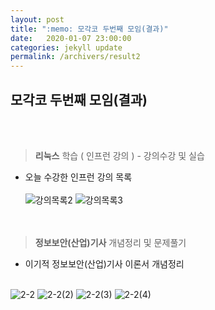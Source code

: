 ```yaml
---
layout: post
title: ":memo: 모각코 두번째 모임(결과)"
date:   2020-01-07 23:00:00
categories: jekyll update
permalink: /archivers/result2
---
```


## 모각코 두번째 모임(결과) ##
<br><br>


> **리눅스** 학습 ( 인프런 강의 ) - 강의수강 및 실습

* 오늘 수강한 인프런 강의 목록<br><br>
![강의목록2](https://user-images.githubusercontent.com/55095660/71948796-99d79a80-3214-11ea-9fe7-f02410ccb139.PNG)
![강의목록3](https://user-images.githubusercontent.com/55095660/71948798-9f34e500-3214-11ea-8a12-2a69b1f7f269.PNG)
<br><br><br>


> **정보보안(산업)기사** 개념정리 및 문제풀기

- 이기적 정보보안(산업)기사 이론서 개념정리<br><br>

![2-2](https://user-images.githubusercontent.com/55095660/71948989-3b5eec00-3215-11ea-9dab-1957032fbccd.jpg)
![2-2(2)](https://user-images.githubusercontent.com/55095660/71948993-3d28af80-3215-11ea-8e8c-06245f5fa6f3.jpg)
![2-2(3)](https://user-images.githubusercontent.com/55095660/71948998-3f8b0980-3215-11ea-9677-abdb6b88ae91.jpg)
![2-2(4)](https://user-images.githubusercontent.com/55095660/71949006-4154cd00-3215-11ea-9540-c03fc056413d.jpg)
<br><br><br>
